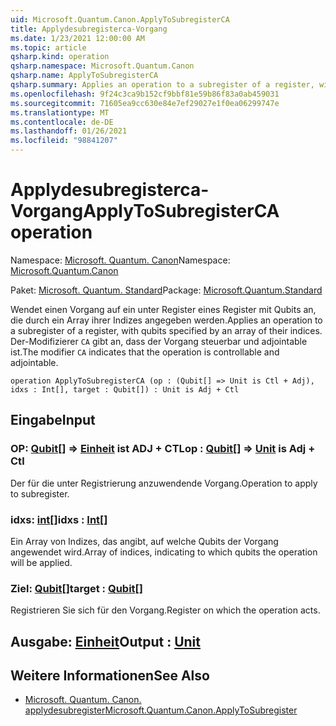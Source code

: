 ```yaml
---
uid: Microsoft.Quantum.Canon.ApplyToSubregisterCA
title: Applydesubregisterca-Vorgang
ms.date: 1/23/2021 12:00:00 AM
ms.topic: article
qsharp.kind: operation
qsharp.namespace: Microsoft.Quantum.Canon
qsharp.name: ApplyToSubregisterCA
qsharp.summary: Applies an operation to a subregister of a register, with qubits specified by an array of their indices. The modifier `CA` indicates that the operation is controllable and adjointable.
ms.openlocfilehash: 9f24c3ca9b152cf9bbf81e59b86f83a0ab459031
ms.sourcegitcommit: 71605ea9cc630e84e7ef29027e1f0ea06299747e
ms.translationtype: MT
ms.contentlocale: de-DE
ms.lasthandoff: 01/26/2021
ms.locfileid: "98841207"
---
```

# <a name="applytosubregisterca-operation"></a><span data-ttu-id="884f0-102">Applydesubregisterca-Vorgang</span><span class="sxs-lookup"><span data-stu-id="884f0-102">ApplyToSubregisterCA operation</span></span>

<span data-ttu-id="884f0-103">Namespace: [Microsoft. Quantum. Canon](xref:Microsoft.Quantum.Canon)</span><span class="sxs-lookup"><span data-stu-id="884f0-103">Namespace: [Microsoft.Quantum.Canon](xref:Microsoft.Quantum.Canon)</span></span>

<span data-ttu-id="884f0-104">Paket: [Microsoft. Quantum. Standard](https://nuget.org/packages/Microsoft.Quantum.Standard)</span><span class="sxs-lookup"><span data-stu-id="884f0-104">Package: [Microsoft.Quantum.Standard](https://nuget.org/packages/Microsoft.Quantum.Standard)</span></span>


<span data-ttu-id="884f0-105">Wendet einen Vorgang auf ein unter Register eines Register mit Qubits an, die durch ein Array ihrer Indizes angegeben werden.</span><span class="sxs-lookup"><span data-stu-id="884f0-105">Applies an operation to a subregister of a register, with qubits specified by an array of their indices.</span></span>
<span data-ttu-id="884f0-106">Der-Modifizierer `CA` gibt an, dass der Vorgang steuerbar und adjointable ist.</span><span class="sxs-lookup"><span data-stu-id="884f0-106">The modifier `CA` indicates that the operation is controllable and adjointable.</span></span>

```qsharp
operation ApplyToSubregisterCA (op : (Qubit[] => Unit is Ctl + Adj), idxs : Int[], target : Qubit[]) : Unit is Adj + Ctl
```


## <a name="input"></a><span data-ttu-id="884f0-107">Eingabe</span><span class="sxs-lookup"><span data-stu-id="884f0-107">Input</span></span>

### <a name="op--qubit--unit--is-adj--ctl"></a><span data-ttu-id="884f0-108">OP: [Qubit](xref:microsoft.quantum.lang-ref.qubit)[] => [Einheit](xref:microsoft.quantum.lang-ref.unit)  ist ADJ + CTL</span><span class="sxs-lookup"><span data-stu-id="884f0-108">op : [Qubit](xref:microsoft.quantum.lang-ref.qubit)[] => [Unit](xref:microsoft.quantum.lang-ref.unit)  is Adj + Ctl</span></span>

<span data-ttu-id="884f0-109">Der für die unter Registrierung anzuwendende Vorgang.</span><span class="sxs-lookup"><span data-stu-id="884f0-109">Operation to apply to subregister.</span></span>


### <a name="idxs--int"></a><span data-ttu-id="884f0-110">idxs: [int](xref:microsoft.quantum.lang-ref.int)[]</span><span class="sxs-lookup"><span data-stu-id="884f0-110">idxs : [Int](xref:microsoft.quantum.lang-ref.int)[]</span></span>

<span data-ttu-id="884f0-111">Ein Array von Indizes, das angibt, auf welche Qubits der Vorgang angewendet wird.</span><span class="sxs-lookup"><span data-stu-id="884f0-111">Array of indices, indicating to which qubits the operation will be applied.</span></span>


### <a name="target--qubit"></a><span data-ttu-id="884f0-112">Ziel: [Qubit](xref:microsoft.quantum.lang-ref.qubit)[]</span><span class="sxs-lookup"><span data-stu-id="884f0-112">target : [Qubit](xref:microsoft.quantum.lang-ref.qubit)[]</span></span>

<span data-ttu-id="884f0-113">Registrieren Sie sich für den Vorgang.</span><span class="sxs-lookup"><span data-stu-id="884f0-113">Register on which the operation acts.</span></span>



## <a name="output--unit"></a><span data-ttu-id="884f0-114">Ausgabe: [Einheit](xref:microsoft.quantum.lang-ref.unit)</span><span class="sxs-lookup"><span data-stu-id="884f0-114">Output : [Unit](xref:microsoft.quantum.lang-ref.unit)</span></span>



## <a name="see-also"></a><span data-ttu-id="884f0-115">Weitere Informationen</span><span class="sxs-lookup"><span data-stu-id="884f0-115">See Also</span></span>

- [<span data-ttu-id="884f0-116">Microsoft. Quantum. Canon. applydesubregister</span><span class="sxs-lookup"><span data-stu-id="884f0-116">Microsoft.Quantum.Canon.ApplyToSubregister</span></span>](xref:Microsoft.Quantum.Canon.ApplyToSubregister)